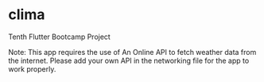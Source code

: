 # clima

Tenth Flutter Bootcamp Project

Note: This app requires the use of An Online API to fetch weather data from the internet. Please add your own API in the networking file for the app to work properly.